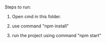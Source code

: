 Steps to run:

1) Open cmd in this folder.

2) use command "npm install"

3) run the project using  command "npm start"